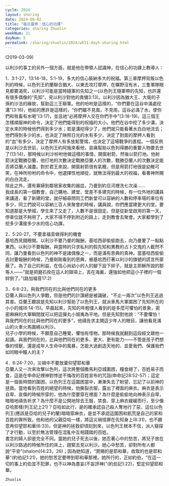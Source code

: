 ```yaml
---
cycle: 2024
layout: sharing
date: 2024-08-02
title: "每日靈修：信心的功課"
categories: sharing Zhuolin
weekNum: 31
dayNum: 5
permalink: /sharing/zhuolin/2024/wk31-day5-sharing.html
---
```

(2019-03-09)

以利沙的事工的另外一個方面，就是他在帶領人認識神，在信心的功課上教導人：  

1．3:1-27，13:14-18，5:1-19，多大的信心裝納多大的祝福。第三章摩押背叛以色列的時候，以色列王約蘭聯合猶大、以東去攻打摩押，在曠野沒有水，三隻軍隊眼見都要渴死，以利沙可能是當時隨軍的先知之一(以色列王隨軍帶的先知，也許還有很多偶像的“先知”，見以利沙對他的責備3:13)。以利沙因為猶大王、大衛的子孫約沙法的緣故，幫助這三王聯軍。他的吩咐是這樣的，“你們要在這谷中滿處挖溝”(3:16)，他給的應許是這樣的，“你們雖不見風，不見雨，這谷必滿了水，使你們和牲畜有水喝”(3:17)，並且祂“必將摩押人交在你們手中”(3:18-19)。這三個王怎樣順服神的命令，決定了他們能得到的祝福的大小。他們在谷中挖了多少溝，決定水來的時候他們得到多少水；若是溝挖得少了，他們就只能看著水白白地流去；他們得到多少的水，也決定了映照日光的水有多少，決定了對面的摩押人看到的“血”有多少，決定了摩押人有多放鬆警惕，也決定了這場戰爭的進程。一個反例是以利沙去世前，以色列王約阿施來看他，哀痛幫助以色列得勝的重要人物要去世了(13:14)，那時候以利沙吩咐他做這樣的事情，開窗射箭，然後以箭打地。他射箭決定戰勝亞蘭，他打地的次數決定戰勝亞蘭人的次數，戰勝亞蘭人的次數決定能否將亞蘭人滅盡。對於君王來說，開窗射箭很有氣概，但是用箭打地很是幼稚可笑，在神所吩咐的命令中，他選擇性地順從，就無法得到最大的祝福，看著神所賜的白白流走。    
除此之外，還有寡婦到鄰居家收集的器皿，乃曼到約旦河裡洗七次澡......  
我成長的第一個教會，自己購地、建堂，堂差不多建完的時候，有一位外地的講員來講道，看了新建的堂，就仔細尋問同工們新堂可以容納的人數和停車場的車位有多少，同工們說可以容納三百人來聚會的時候，講員說，你們應當建更大的堂。要知道那是大學城，學生來了又走了，人數不是很固定。但是從新堂啟用的第一天，停車位就不夠用了，大家不得不停到附近的路上，走到教會去聚會。大家都學到了挖多少溝接多少水的信心功課。    

2．5:20-27，不要拿福音做得利的機會    
基哈西見錢眼開。以利沙不要乃曼的報酬，基哈西卻偷偷跑去，向乃曼要了一點點東西。以利沙不要報酬，與當時的只求私利的假先知和異教的占卜交鬼的人截然不同，讓乃曼看到以色列的神不是諸偶像之一，而是滿有恩典的真神。當基哈西偷偷去討要報酬的時候，乃曼剛剛看到的恩典，被基哈西打著以利沙的旗號的謊言所蒙蔽了。為了自己的利益，在信心尚幼小的人的腳下設下絆子，就是主耶穌所說的那等人——“就是把磨石拴在這人的頸項上，丟在海裏，還強如他把這小子裡的一個絆倒了。”(路加福音17:2)  

3．6:8-23，與我們同在的比與他們同在的更多    
亞蘭人與以色列人爭戰，但是他們的計謀總是被識破，“不止一兩次”以色列王逃過其害。亞蘭王聽說是先知以利沙幫助了以色列王，就派車馬大軍圍困了先知所在的小小的城(6:14-15)。早晨起來，先知的年輕僕人看到的是多麼可懼怕的景象，密密麻麻的大軍瞬間就可以把這彈丸小城夷為平地。但是先知對他說：“不要懼怕！與我們同在的比與他們同在的更多”，他禱告求主開這少年人的眼目，讓他看見滿山的火車火馬圍繞以利沙。    
兒子小學的時候，不願意自己睡覺，懼怕有怪物。那時候我就翻到這段經文跟他一起讀。與我們同在的，比與他們同在的更多、更大、更有能力——不管是孩子們想像的怪獸，還是成年人生命中的風暴，怎能大過創造天地的、並愛我們、保護我們如同眼中瞳人的主？  

4．6:24-7:20，災禍中不要放棄仰望耶和華    
亞蘭人又一次來攻擊以色列，這次將整個撒馬利亞城圍困，糧食絕了，百姓易子而食，這是在申命記裡神對悖逆不悔改的百姓宣布的咒詛(申命記28:52-57)；這定是一個長時間的圍困，以色列王在這圍困當中，漸漸失去了盼望，忘記了以前神的拯救。當他看到百姓的絕望的時候，他撕裂衣服，露出了裡面的麻衣。麻衣是表示自卑、哀傷的時候所穿的，他為什麼要穿在裡面？為什麼是偷偷地向神表示自卑，暗暗地禱告祈求？為什麼不是公開地除去王服，禁食、穿上麻衣緩緩而行，至少像亞哈那樣(列王記上21)？亞哈如此行，是的確承認自己殺人奪地行了惡，這位以色列王(應該是亞哈的兒子約蘭)暗暗穿麻衣，是並不承認這圍困和飢荒是自己的家和百姓的罪所致。他和他的父親亞哈一樣，將這災禍怪罪在先知身上(6:31)，也不願意再仰望耶和華(6:33)。但是神的拯救卻頃刻到來，以色列王根本不信，派人窺探了才行動，以至於無法管理在混亂中互相踐踏的百姓。    
書念的婦人卻是完全不同。當她的兒子死去以後，她忍著心中的愁苦，將兒子放在以利沙路過的時候所住的床上，趕緊去見以利沙。她心中愁苦，卻對所有人都說“平安”(shalom)(4:23，26)；因為她知道，“賞賜的是耶和華，收取的也是耶和華”(約伯記1:21)，她的愁苦定要帶到耶和華那裡。她所行的，正如約伯，“在這一切的事上約伯並不犯罪，也不以神為愚妄(不妄評神)”(約伯記1:22)，堅定仰望耶和華。  

`Zhuolin`  
